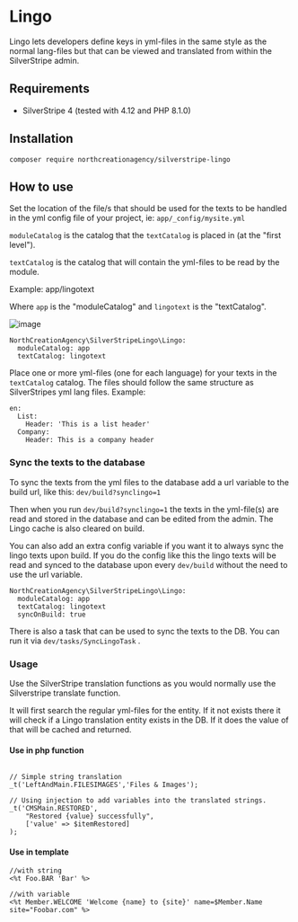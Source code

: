 # Lingo

Lingo lets developers define keys in yml-files in the same style as the normal lang-files but that can be viewed and translated from within the SilverStripe admin.

## Requirements

* SilverStripe 4 (tested with 4.12 and PHP 8.1.0)

## Installation

`composer require northcreationagency/silverstripe-lingo`

## How to use

Set the location of the file/s that should be used for the texts to be handled in the yml config file of your project, ie:  `app/_config/mysite.yml`

`moduleCatalog` is the catalog that the `textCatalog` is placed in (at the "first level").

`textCatalog` is the catalog that will contain the yml-files to be read by the module.

Example: app/lingotext

Where `app` is the "moduleCatalog" and `lingotext` is the "textCatalog".

![image](https://user-images.githubusercontent.com/1150252/213942223-30541b46-41d6-44d6-b052-1bb76114677e.png)

```
NorthCreationAgency\SilverStripeLingo\Lingo:
  moduleCatalog: app
  textCatalog: lingotext
```
Place one or more yml-files (one for each language) for your texts in the `textCatalog` catalog.
The files should follow the same structure as SilverStripes yml lang files.
Example:

```
en:
  List:
    Header: 'This is a list header'
  Company:
    Header: This is a company header
```

### Sync the texts to the database

To sync the texts from the yml files to the database add a url variable to the build url, like this: `dev/build?synclingo=1`  

Then when you run `dev/build?synclingo=1` the texts in the yml-file(s) are read and stored in the database and can be edited from the admin.
The Lingo cache is also cleared on build.

You can also add an extra config variable if you want it to always sync the lingo texts upon build. If you do the config like this the lingo texts will be read and synced to the database upon every `dev/build` without the need to use the url variable.

```
NorthCreationAgency\SilverStripeLingo\Lingo:
  moduleCatalog: app
  textCatalog: lingotext
  syncOnBuild: true
```
There is also a task that can be used to sync the texts to the DB. You can run it via `dev/tasks/SyncLingoTask` . 

### Usage

Use the SilverStripe translation functions as you would normally use the Silverstripe translate function. 

It will first search the regular yml-files for the entity. If it not 
exists there it will check if a Lingo translation entity exists in the DB. If it does the value of that will be cached and returned.


#### Use in php function

```

// Simple string translation
_t('LeftAndMain.FILESIMAGES','Files & Images');

// Using injection to add variables into the translated strings.
_t('CMSMain.RESTORED',
    "Restored {value} successfully",
    ['value' => $itemRestored]
);

```

#### Use in template
```
//with string
<%t Foo.BAR 'Bar' %>

//with variable
<%t Member.WELCOME 'Welcome {name} to {site}' name=$Member.Name site="Foobar.com" %>

```
